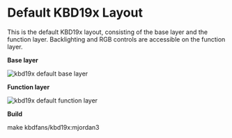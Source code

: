 # Default KBD19x Layout

This is the default KBD19x layout, consisting of the base layer and the function layer.  Backlighting and RGB controls are accessible on the function layer.

**Base layer**

![kbd19x default base layer](https://i.imgur.com/XhT980a.png)

**Function layer**

![kbd19x default function layer](https://i.imgur.com/3w3PXN2.png)


**Build**

make kbdfans/kbd19x:mjordan3

